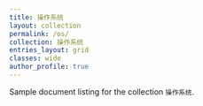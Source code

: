 ```yaml
---
title: 操作系统
layout: collection
permalink: /os/
collection: 操作系统
entries_layout: grid
classes: wide
author_profile: true
---
```


Sample document listing for the collection `操作系统`.
